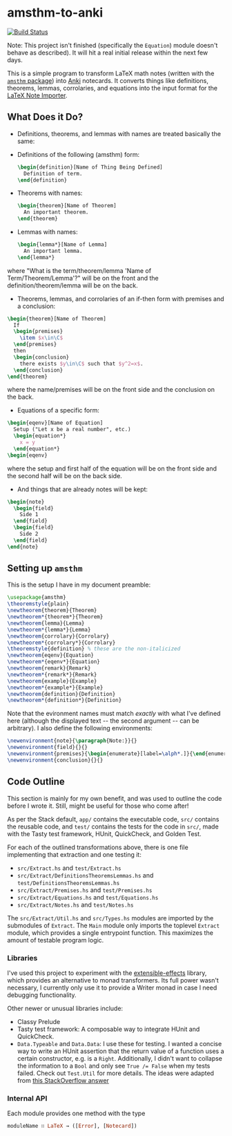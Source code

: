 # amsthm-to-anki

[![Build Status](https://travis-ci.org/siddharthist/amsthm-to-anki.svg?branch=master)](https://travis-ci.org/siddharthist/amsthm-to-anki)

Note: This project isn't finished (specifically the `Equation`) module doesn't behave as described). It will hit a real initial release within the next few days.

This is a simple program to transform LaTeX math notes (written with
the [`amsthm` package][amsthm]) into [Anki][anki] notecards. It converts things
like definitions, theorems, lemmas, corrolaries, and equations into the input
format for the [LaTeX Note Importer][latex-note-importer].

## What Does it Do?

 * Definitions, theorems, and lemmas with names are treated basically the same:
  - Definitions of the following (amsthm) form:
    ```tex
    \begin{definition}[Name of Thing Being Defined]
      Definition of term.
    \end{definition}
    ```
  - Theorems with names:
    ```tex
    \begin{theorem}[Name of Theorem]
      An important theorem.
    \end{theorem}
    ```
  - Lemmas with names:
    ```tex
    \begin{lemma*}[Name of Lemma]
      An important lemma.
    \end{lemma*}
    ```
  where "What is the term/theorem/lemma 'Name of Term/Theorem/Lemma'?" will be
  on the front and the definition/theorem/lemma will be on the back.
 * Theorems, lemmas, and corrolaries of an if-then form with premises and a
   conclusion:
```tex
\begin{theorem}[Name of Theorem]
  If
  \begin{premises}
    \item $x\in\C$
  \end{premises}
  then
  \begin{conclusion}
    there exists $y\in\C$ such that $y^2=x$.
  \end{conclusion}
\end{theorem}
```
  where the name/premises will be on the front side and the conclusion on the
  back.
 * Equations of a specific form:
```tex
\begin{eqenv}[Name of Equation]
  Setup ("Let x be a real number", etc.)
  \begin{equation*}
    x = y
  \end{equation*}
\begin{eqenv}
```
  where the setup and first half of the equation will be on the front side and the 
  second half will be on the back side.
 * And things that are already notes will be kept:
```tex
\begin{note}
  \begin{field}
    Side 1
  \end{field}
  \begin{field}
    Side 2
  \end{field}
\end{note}
```

## Setting up `amsthm`

This is the setup I have in my document preamble:
```latex
\usepackage{amsthm}
\theoremstyle{plain}
\newtheorem{theorem}{Theorem}
\newtheorem*{theorem*}{Theorem}
\newtheorem{lemma}{Lemma}
\newtheorem*{lemma*}{Lemma}
\newtheorem{corrolary}{Corrolary}
\newtheorem*{corrolary*}{Corrolary}
\theoremstyle{definition} % these are the non-italicized
\newtheorem{eqenv}{Equation}
\newtheorem*{eqenv*}{Equation}
\newtheorem{remark}{Remark}
\newtheorem*{remark*}{Remark}
\newtheorem{example}{Example}
\newtheorem*{example*}{Example}
\newtheorem{definition}{Definition}
\newtheorem*{definition*}{Definition}
```
Note that the evironment names must match _exactly_ with what I've defined here
(although the displayed text -- the second argument -- can be arbitrary). I also
define the following environments:
```latex
\newenvironment{note}{\paragraph{Note:}}{}
\newenvironment{field}{}{}
\newenvironment{premises}{\begin{enumerate}[label=\alph*.]}{\end{enumerate}}
\newenvironment{conclusion}{}{}
```

## Code Outline
This section is mainly for my own benefit, and was used to outline the code
before I wrote it. Still, might be useful for those who come after!

As per the Stack default, `app/` contains the executable code, `src/` contains
the reusable code, and `test/` contains the tests for the code in `src/`, made
with the Tasty test framework, HUnit, QuickCheck, and Golden Test.

For each of the outlined transformations above, there is one file implementing
that extraction and one testing it:

 * `src/Extract.hs` 
 and `test/Extract.hs`
 * `src/Extract/DefinitionsTheoremsLemmas.hs` 
 and `test/DefinitionsTheoremsLemmas.hs`
 * `src/Extract/Premises.hs` 
 and `test/Premises.hs`
 * `src/Extract/Equations.hs` 
 and `test/Equations.hs`
 * `src/Extract/Notes.hs` 
 and `test/Notes.hs`
 
The `src/Extract/Util.hs` and `src/Types.hs` modules are imported by the
submodules of `Extract`. The `Main` module only imports the toplevel `Extract`
module, which provides a single entrypoint function. This maximizes the amount
of testable program logic.

### Libraries

I've used this project to experiment with
the [extensible-effects][extensible-effects] library, which provides an
alternative to monad transformers. Its full power wasn't necessary, I currently
only use it to provide a Writer monad in case I need debugging functionality.

Other newer or unusual libraries include:
 * Classy Prelude 
 * Tasty test framework: A composable way to integrate HUnit and QuickCheck.
 * `Data.Typeable` and `Data.Data`: I use these for testing. I wanted a concise
   way to write an HUnit assertion that the return value of a function uses a
   certain constructor, e.g. is a `Right`. Additionally, I didn't want to
   collapse the information to a `Bool` and only see `True /= False` when my
   tests failed. Check out `Test.Util` for more details. The ideas were adapted
   from [this StackOverflow answer][so]

### Internal API

Each module provides one method with the type
```haskell
moduleName ∷ LaTeX → ([Error], [Notecard])
```

[amsthm]: http://www.ctan.org/pkg/amsthm
[anki]: http://ankisrs.net/
[latex-note-importer]: http://reh.math.uni-duesseldorf.de/~zibrowius/LatexNoteImporter/
[extensible-effects]: https://hackage.haskell.org/package/extensible-effects
[so]: http://stackoverflow.com/questions/25587501/test-if-a-value-matches-a-constructor
